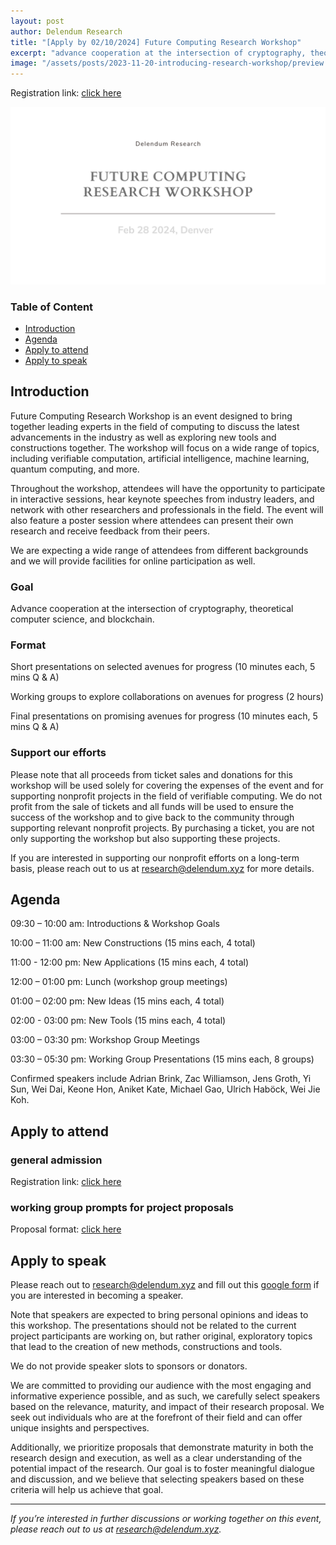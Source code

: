 ```yaml
---
layout: post
author: Delendum Research
title: "[Apply by 02/10/2024] Future Computing Research Workshop"
excerpt: "advance cooperation at the intersection of cryptography, theoretical computer science, and blockchain"
image: "/assets/posts/2023-11-20-introducing-research-workshop/preview.png"
---
```


Registration link: [click here](https://lu.ma/5m5y8dri)

![graph](/assets/posts/2023-11-20-introducing-research-workshop/preview.png)

### Table of Content

- [Introduction](#introduction)
- [Agenda](#agenda)
- [Apply to attend](#apply-to-attend)
- [Apply to speak](#apply-to-speak)

## Introduction

Future Computing Research Workshop is an event designed to bring together leading experts in the field of computing to discuss the latest advancements in the industry as well as exploring new tools and constructions together. The workshop will focus on a wide range of topics, including verifiable computation, artificial intelligence, machine learning, quantum computing, and more.

Throughout the workshop, attendees will have the opportunity to participate in interactive sessions, hear keynote speeches from industry leaders, and network with other researchers and professionals in the field. The event will also feature a poster session where attendees can present their own research and receive feedback from their peers.

We are expecting a wide range of attendees from different backgrounds and we will provide facilities for online participation as well.

### Goal

Advance cooperation at the intersection of cryptography, theoretical computer science, and blockchain.

### Format

Short presentations on selected avenues for progress (10 minutes each, 5 mins Q & A)

Working groups to explore collaborations on avenues for progress (2 hours)

Final presentations on promising avenues for progress (10 minutes each, 5 mins Q & A)

### Support our efforts

Please note that all proceeds from ticket sales and donations for this workshop will be used solely for covering the expenses of the event and for supporting nonprofit projects in the field of verifiable computing. We do not profit from the sale of tickets and all funds will be used to ensure the success of the workshop and to give back to the community through supporting relevant nonprofit projects. By purchasing a ticket, you are not only supporting the workshop but also supporting these projects.

If you are interested in supporting our nonprofit efforts on a long-term basis, please reach out to us at research@delendum.xyz for more details.

## Agenda

09:30 – 10:00 am: Introductions & Workshop Goals

10:00 – 11:00 am: New Constructions (15 mins each, 4 total)

11:00 - 12:00 pm: New Applications (15 mins each, 4 total)

12:00 – 01:00 pm: Lunch (workshop group meetings)

01:00 – 02:00 pm: New Ideas (15 mins each, 4 total)

02:00 - 03:00 pm: New Tools (15 mins each, 4 total)

03:00 – 03:30 pm: Workshop Group Meetings

03:30 – 05:30 pm: Working Group Presentations (15 mins each, 8 groups)

Confirmed speakers include Adrian Brink, Zac Williamson, Jens Groth, Yi Sun, Wei Dai, Keone Hon, Aniket Kate, Michael Gao, Ulrich Haböck, Wei Jie Koh.

## Apply to attend

### general admission

Registration link: [click here](https://lu.ma/5m5y8dri)

### working group prompts for project proposals

Proposal format: [click here](https://docs.google.com/document/d/1ifj_uGrlaXbBMBRLjVeCkQc1MdfZrpEX/edit?usp=sharing&ouid=105337105111275177447&rtpof=true&sd=true)

## Apply to speak

Please reach out to research@delendum.xyz and fill out this [google form](https://docs.google.com/forms/d/e/1FAIpQLSc71LWseHL_Kmxi31fioBb8KIyBoVHD_7TkXCBi97WO79Jt0g/viewform) if you are interested in becoming a speaker.

Note that speakers are expected to bring personal opinions and ideas to this workshop. The presentations should not be related to the current project participants are working on, but rather original, exploratory topics that lead to the creation of new methods, constructions and tools.

We do not provide speaker slots to sponsors or donators.

We are committed to providing our audience with the most engaging and informative experience possible, and as such, we carefully select speakers based on the relevance, maturity, and impact of their research proposal. We seek out individuals who are at the forefront of their field and can offer unique insights and perspectives. 

Additionally, we prioritize proposals that demonstrate maturity in both the research design and execution, as well as a clear understanding of the potential impact of the research. Our goal is to foster meaningful dialogue and discussion, and we believe that selecting speakers based on these criteria will help us achieve that goal.


__________________________________

_If you’re interested in further discussions or working together on this event, please reach out to us at research@delendum.xyz._






